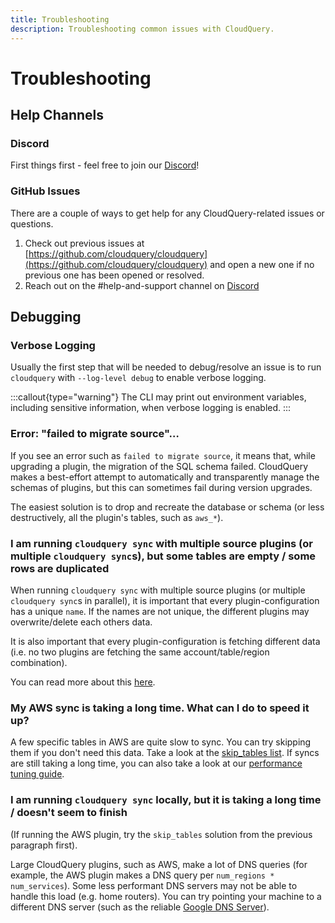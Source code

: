 ```yaml
---
title: Troubleshooting
description: Troubleshooting common issues with CloudQuery.
---
```


# Troubleshooting

## Help Channels

### Discord

First things first - feel free to join our [Discord](https://www.cloudquery.io/discord)!

### GitHub Issues

There are a couple of ways to get help for any CloudQuery-related issues or questions.

1. Check out previous issues at [https://github.com/cloudquery/cloudquery](https://github.com/cloudquery/cloudquery) and open a new one if no previous one has been opened or resolved.
2. Reach out on the #help-and-support channel on [Discord](https://www.cloudquery.io/discord)

## Debugging

### Verbose Logging

Usually the first step that will be needed to debug/resolve an issue is to run `cloudquery` with `--log-level debug` to enable verbose logging.

:::callout{type="warning"}
The CLI may print out environment variables, including sensitive information, when verbose logging is enabled.
:::

### Error: "failed to migrate source"…

If you see an error such as `failed to migrate source`, it means that, while upgrading a plugin, the migration of the SQL schema failed.
CloudQuery makes a best-effort attempt to automatically and transparently manage the schemas of plugins, but this can sometimes fail during version upgrades.

The easiest solution is to drop and recreate the database or schema (or less destructively, all the plugin's tables, such as `aws_*`).

### I am running `cloudquery sync` with multiple source plugins (or multiple `cloudquery sync`s), but some tables are empty / some rows are duplicated

When running `cloudquery sync` with multiple source plugins (or multiple `cloudquery sync`s in parallel),
it is important that every plugin-configuration has a unique `name`. If the names are not unique,
the different plugins may overwrite/delete each others data.

It is also important that every plugin-configuration is fetching different data (i.e. no two plugins are fetching the same account/table/region combination).

You can read more about this [here](/docs/advanced-topics/running-cloudquery-in-parallel).

### My AWS sync is taking a long time. What can I do to speed it up?

A few specific tables in AWS are quite slow to sync. You can try skipping them if you don't need this data.
Take a look at the [skip_tables list](https://hub.cloudquery.io/plugins/source/cloudquery/aws).
If syncs are still taking a long time, you can also take a look at our [performance tuning guide](/docs/advanced-topics/performance-tuning).

### I am running `cloudquery sync` locally, but it is taking a long time / doesn't seem to finish

(If running the AWS plugin, try the `skip_tables` solution from the previous paragraph first).

Large CloudQuery plugins, such as AWS, make a lot of DNS queries (for example, the AWS plugin makes a DNS query per `num_regions * num_services`).
Some less performant DNS servers may not be able to handle this load (e.g. home routers).
You can try pointing your machine to a different DNS server (such as the reliable [Google DNS Server](https://developers.google.com/speed/public-dns)).